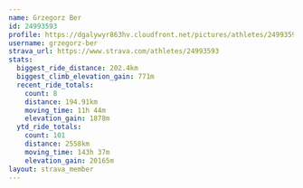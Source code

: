 ```yaml
---
name: Grzegorz Ber
id: 24993593
profile: https://dgalywyr863hv.cloudfront.net/pictures/athletes/24993593/7453165/11/large.jpg
username: grzegorz-ber
strava_url: https://www.strava.com/athletes/24993593
stats:
  biggest_ride_distance: 202.4km
  biggest_climb_elevation_gain: 771m
  recent_ride_totals:
    count: 8
    distance: 194.91km
    moving_time: 11h 44m
    elevation_gain: 1878m
  ytd_ride_totals:
    count: 101
    distance: 2558km
    moving_time: 143h 37m
    elevation_gain: 20165m
layout: strava_member
--- 
```


